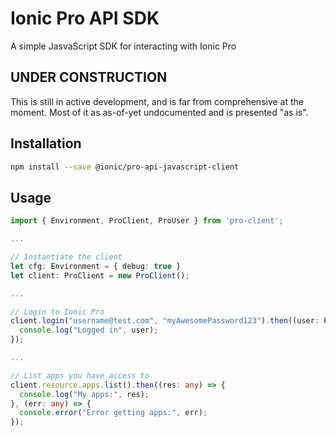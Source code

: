 # Ionic Pro API SDK

A simple JasvaScript SDK for interacting with Ionic Pro

## UNDER CONSTRUCTION

This is still in active development, and is far from comprehensive at the moment.  Most of it as as-of-yet undocumented and is presented "as is".

## Installation

```bash
npm install --save @ionic/pro-api-javascript-client
```

## Usage

```typescript
import { Environment, ProClient, ProUser } from 'pro-client';

...

// Instantiate the client
let cfg: Environment = { debug: true }
let client: ProClient = new ProClient();

...

// Login to Ionic Pro
client.login("username@test.com", "myAwesomePassword123").then((user: ProUser) => {
  console.log("Logged in", user);
});

...

// List apps you have access to
client.resource.apps.list().then((res: any) => {
  console.log("My apps:", res);
}, (err: any) => {
  console.error("Error getting apps:", err);
});
```